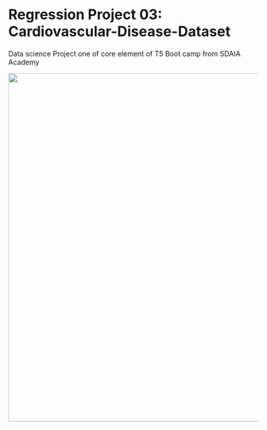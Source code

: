 # Regression Project 03: Cardiovascular-Disease-Dataset
Data science Project one of core element of T5 Boot camp from SDAIA Academy


<p align="center" width="100%">
<img src="http://www.msif.org/wp-content/uploads/2018/09/Cardiovascular-for-website-900x0-c-default.png" width="700" style="display: block; margin: 0 auto"/>
</p>
